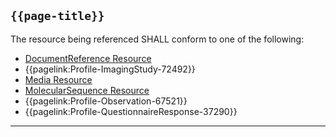 ## <code>{{page-title}}</code>

The resource being referenced SHALL conform to one of the following:

- <a href="https://hl7.org/fhir/R4/DocumentReference.html">DocumentReference Resource</a>
- {{pagelink:Profile-ImagingStudy-72492}}
- [Media Resource](https://hl7.org/fhir/R4/media.html)
- [MolecularSequence Resource](https://hl7.org/fhir/R4/molecularsequence.html)
- {{pagelink:Profile-Observation-67521}}
- {{pagelink:Profile-QuestionnaireResponse-37290}}

---